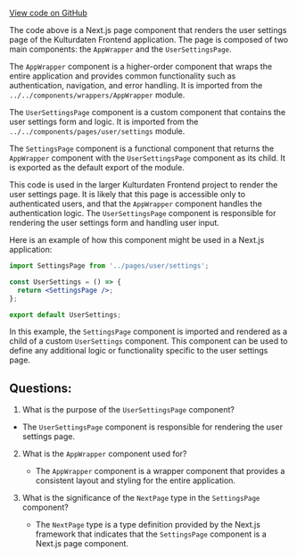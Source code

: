 [View code on GitHub](https://github.com/technologiestiftung/kulturdaten-frontend/blob/master/pages/user/settings.tsx)

The code above is a Next.js page component that renders the user settings page of the Kulturdaten Frontend application. The page is composed of two main components: the `AppWrapper` and the `UserSettingsPage`.

The `AppWrapper` component is a higher-order component that wraps the entire application and provides common functionality such as authentication, navigation, and error handling. It is imported from the `../../components/wrappers/AppWrapper` module.

The `UserSettingsPage` component is a custom component that contains the user settings form and logic. It is imported from the `../../components/pages/user/settings` module.

The `SettingsPage` component is a functional component that returns the `AppWrapper` component with the `UserSettingsPage` component as its child. It is exported as the default export of the module.

This code is used in the larger Kulturdaten Frontend project to render the user settings page. It is likely that this page is accessible only to authenticated users, and that the `AppWrapper` component handles the authentication logic. The `UserSettingsPage` component is responsible for rendering the user settings form and handling user input.

Here is an example of how this component might be used in a Next.js application:

```jsx
import SettingsPage from '../pages/user/settings';

const UserSettings = () => {
  return <SettingsPage />;
};

export default UserSettings;
```

In this example, the `SettingsPage` component is imported and rendered as a child of a custom `UserSettings` component. This component can be used to define any additional logic or functionality specific to the user settings page.
## Questions: 
 1. What is the purpose of the `UserSettingsPage` component?
   - The `UserSettingsPage` component is responsible for rendering the user settings page.

2. What is the `AppWrapper` component used for?
   - The `AppWrapper` component is a wrapper component that provides a consistent layout and styling for the entire application.

3. What is the significance of the `NextPage` type in the `SettingsPage` component?
   - The `NextPage` type is a type definition provided by the Next.js framework that indicates that the `SettingsPage` component is a Next.js page component.